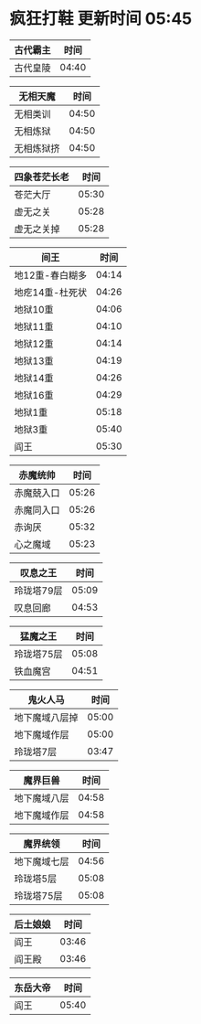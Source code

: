 # 疯狂打鞋 更新时间 05:45

| 古代霸主   | 时间    |
|--------|-------|
| 古代皇陵 | 04:40 |

| 无相天魔   | 时间    |
|--------|-------|
| 无相类训 | 04:50 |
| 无相炼狱 | 04:50 |
| 无相炼狱挤 | 04:50 |

| 四象苍茫长老   | 时间    |
|--------|-------|
| 苍茫大厅 | 05:30 |
| 虚无之关 | 05:28 |
| 虚无之关掉 | 05:28 |

| 间王   | 时间    |
|--------|-------|
| 地12重-春白糊多 | 04:14 |
| 地疙14重-杜死状 | 04:26 |
| 地狱10重 | 04:06 |
| 地狱11重 | 04:10 |
| 地狱12重 | 04:14 |
| 地狱13重 | 04:19 |
| 地狱14重 | 04:26 |
| 地狱16重 | 04:29 |
| 地狱1重 | 05:18 |
| 地狱3重 | 05:40 |
| 阎王 | 05:30 |

| 赤魔统帅   | 时间    |
|--------|-------|
| 赤魔兢入口 | 05:26 |
| 赤魔同入口 | 05:26 |
| 赤询厌 | 05:32 |
| 心之魔域 | 05:23 |

| 叹息之王   | 时间    |
|--------|-------|
| 玲珑塔79层 | 05:09 |
| 叹息回廊 | 04:53 |

| 猛魔之王   | 时间    |
|--------|-------|
| 玲珑塔75层 | 05:08 |
| 铁血魔宫 | 04:51 |

| 鬼火人马   | 时间    |
|--------|-------|
| 地下魔域八层掉 | 05:00 |
| 地下魔域作层 | 05:00 |
| 玲珑塔7层 | 03:47 |

| 魔界巨兽   | 时间    |
|--------|-------|
| 地下魔域八层 | 04:58 |
| 地下魔域作层 | 04:58 |

| 魔界统领   | 时间    |
|--------|-------|
| 地下魔域七层 | 04:56 |
| 玲珑塔5层 | 05:08 |
| 玲珑塔75层 | 05:08 |

| 后土娘娘   | 时间    |
|--------|-------|
| 阎王 | 03:46 |
| 阎王殿 | 03:46 |

| 东岳大帝   | 时间    |
|--------|-------|
| 阎王 | 05:40 |